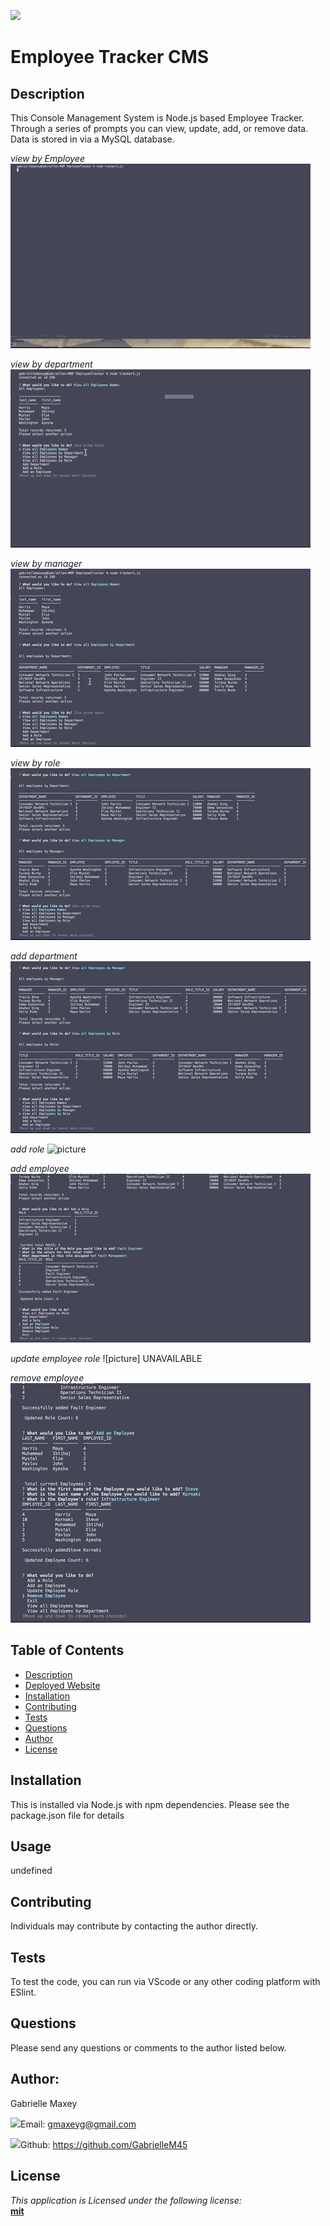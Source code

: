 

  ![](https://img.shields.io/badge/License-mit-lightblue)



  # Employee Tracker CMS


  ## Description
 This Console Management System is Node.js based Employee Tracker. Through a series of prompts you can view, update, add, or remove data. Data is stored in via a MySQL database.





*view by Employee*
![picture](./assets/viewbyEmp.gif)







*view by department*
![picture](./assets/viewasDep.gif)








*view by manager*
![picture](./assets/viewbyMan.gif)








*view by role*
![picture](./assets/viewbyRo.gif)







*add department*
![picture](./assets/adddep.gif)









*add role*
![picture](./assets/addRole.gif)









*add employee*
![picture](./assets/addEmp.gif)









*update employee role*
![picture] UNAVAILABLE









*remove employee*
![picture](./assets/removeEmp.gif)

















  ## Table of Contents
  * [Description](#Description)
  * [Deployed Website](#Deployed)
  * [Installation](#Installation)
  * [Contributing](#Contributing)
  * [Tests](#Tests)
  * [Questions](#Questions)
  * [Author](#Author)
  * [License](#License)



  ## Installation
  This is installed via Node.js with npm dependencies. Please see the package.json file for details


  ## Usage
  undefined


  ## Contributing
  Individuals may contribute by contacting the author directly.


  ## Tests
  To test the code, you can run via VScode or any other coding platform with ESlint.


  ## Questions
  Please send any questions or comments to the author listed below.



  ## Author:
  Gabrielle Maxey

  ![](http://i.imgur.com/VlgBKQ9.png)Email: gmaxeyg@gmail.com


  ![](http://i.imgur.com/9I6NRUm.png)Github: <https://github.com/GabrielleM45>



  ## License
  *This application is Licensed under the following license:*\
  **[mit](https://choosealicense.com/licenses/mit/)**

